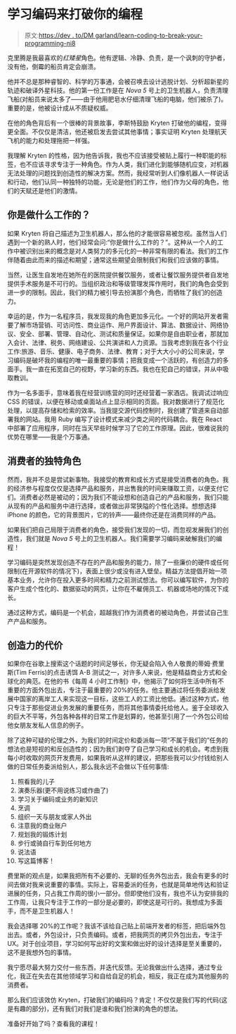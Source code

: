 # 学习编码来打破你的编程

> 原文:[https://dev . to/DM garland/learn-coding-to-break-your-programming-ni8](https://dev.to/dmgarland/learn-coding-to-break-your-programming-ni8)

克里腾是我最喜欢的*红矮星*角色。他有逻辑、冷静、负责，是一个讽刺的守护者，没有他，倒霉的船员肯定会崩溃。

他并不总是那种睿智的、科学的万事通，会被召唤去设计逃脱计划、分析超新星的轨迹和破译外星科技。他的第一份工作是在 *Nova 5* 号上的卫生机器人，负责清理飞船(对船员来说太多了——由于他用肥皂水仔细清理飞船的电脑，他们被杀了)。重要的是，他被设计成从不质疑权威。

在他的角色背后有一个很棒的背景故事，李斯特鼓励 Kryten 打破他的编程，变得更全面。不仅仅是清洁，他还被启发去尝试其他事情；事实证明 Kryten 处理航天飞机的能力和处理拖把一样强。

我理解 Kryten 的性格，因为他告诉我，我也不应该接受被贴上履行一种职能的标签，也不应该寻求专注于一种角色。作为人类，我们进化到能够随机应变，对机器无法处理的问题找到创造性的解决方案。然而，我经常听到人们像机器人一样说话和行动，他们认同一种独特的功能，无论是他们的工作，他们作为父母的角色，他们的天赋还是他们的激情。

## 你是做什么工作的？

如果 Kryten 将自己描述为卫生机器人，那么他的才能很容易被忽视。虽然当人们遇到一个新的熟人时，他们经常会问:“你是做什么工作的？”。这种从一个人的工作中被识别出来的概念是对人类努力的多元化的一种非常有限的看法。我们的工作伴随着由此而来的描述和期望；通常这些期望会限制我们和我们应该做的事情。

当然，让医生自发地在她所在的医院提供餐饮服务，或者让餐饮服务提供者自发地提供手术服务是不可行的。当组织政治和等级管理发挥作用时，我们的角色会受到进一步的限制。因此，我们的精力被引导去扮演那个角色，而牺牲了我们的创造力。

幸运的是，作为一名程序员，我发现我的角色更加多元化。一个好的网站开发者需要了解市场营销、可访问性、商业运作、用户界面设计、算法、数据设计、网络协议、安全、部署、管理、自动化、测试和质量保证。如果你是自由职业者，那就加入会计、法律、税务、网络建设、公共演讲和人力资源。当我考虑到我在各个行业工作:旅游、音乐、健康、电子商务、法律、教育；对于大大小小的公司来说，学习编码是破坏我的编程的唯一最重要的事情；把我变成一个活跃的，有创造力的多面手。我一直在拓宽自己的视野，学习新的东西。我也在犯自己的错误，并从中吸取教训。

作为一名多面手，意味着我在经营训练营的同时还经营着一家酒店。我调试过响应 CSS 的错误，以便在移动或桌面站点上显示相同的页面。我对数据进行了规范化处理，以提高存储和检索的效率。当我提交源代码控制时，我创建了管道来自动部署我的网站。我用 Ruby 编写了设计模式来减少类之间的代码耦合。我在 React 中部署了应用程序，同时在当天早些时候学习了它的工作原理。因此，很难说我的优势在哪里——我是个万事通。

## 消费者的独特角色

然而，我并不总是尝试新事物。我接受的教育和成长方式是接受消费者的角色。我的经济参与程度仅仅是选择产品和服务，并出售我的时间来赚取工资，以便支付它们。消费者必然是被动的；因为我们不能设想和创造自己的产品和服务，我们只能从现有的产品和服务中进行选择，或者做出非常狭隘的个性化选择。想想选择 iPhone 的颜色，它的背景图片，它的铃声——最终你还是在消费同样的产品。

如果我们把自己局限于消费者的角色，接受我们发现的一切，而忽视发展我们的创造性，我们就是 *Nova 5* 号上的卫生机器人。我们需要学习编码来破解我们的编程！

学习编码是突然发现创造不存在的产品和服务的能力，除了一些廉价的硬件或任何限制(在开源软件的情况下)，表面上很少或没有进入壁垒。精益方法提倡开始一项基本业务，允许你在投入更多时间和精力之前测试想法。你可以编写软件，为你的客户生成个性化的、数据驱动的网页，让你在不雇佣员工、机器或场地的情况下成长。

通过这种方式，编码是一个机会，超越我们作为消费者的被动角色，并尝试自己生产产品和服务。

## 创造力的代价

如果你在谷歌上搜索这个话题的时间足够长，你无疑会陷入令人敬畏的蒂姆·费里斯(Tim Ferris)的点击诱饵 A-B 测试之一，对许多人来说，他是精益商业方式和全球化的典范。在他的书《每周 4 小时工作制》中，他揭示了如何将生活中所有不重要的方面外包出去，专注于最重要的 20%的任务。他主要通过将任务委派给发展中国家的离岸工人来实现这一目标，这些工人的工资比他低。通过这种方式，他只专注于那些促进业务发展的重要任务，而将其他事情委托给他人。鉴于全球收入的巨大不平等，外包各种各样的日常工作是划算的，他甚至引用了一个外包公司给他女朋友发私人信息的例子。

除了这种可疑的伦理之外，为我们的时间定价和委派每一项“不属于我们的”任务的想法也是短视的和反创造性的；因为我们剥夺了自己学习和成长的机会。考虑到我每小时收取的网页开发费用，如果我听从这样的建议，把那些我可以少付钱给别人做的日常任务委派给别人，那么我永远不会做以下任何事情:

1.  照看我的儿子
2.  演奏乐器(更不用说练习或作曲了)
3.  学习关于编码或业务的新知识
4.  烹调
5.  组织一天与朋友或家人外出
6.  注意我的商业账户
7.  规划我的锻炼计划
8.  步行或骑自行车到任何地方
9.  说法语
10.  写这篇博客！

费里斯的观点是，如果我把所有不必要的、无聊的任务外包出去，我会有更多的时间去做对我来说重要的事情。实际上，容易委派的任务，也就是简单地传达和验证进展的任务，只占我工作周的很小一部分。但即使他们没有，我也不认为安排我的工作周，让我只专注于工作的一部分是必要的，即使这是可行的。我想成为多面手，而不是卫生机器人！

我会选择哪 20%的工作呢？我该不该给自己贴上前端开发者的标签，把后端外包出去。或者，外包设计，只负责编码。或者，把我网页的拷贝外包出去，专注于 UX。对于创业项目，学习如何写出好的文案和做出好的设计选择是至关重要的，这不是我想外包的事情。

我宁愿尽最大努力交付一些东西，并迭代反馈。无论我做出什么选择，通过专业化，我正在失去在其他领域学习和自给自足的机会，相反，我正在成为其他服务的消费者。

那么我们应该效仿 Kryten，打破我们的编码吗？肯定！不仅仅是我们写的代码(这是有趣的部分)，还有我们对我们是谁和我们扮演的角色的想法。

准备好开始了吗？查看我的课程！